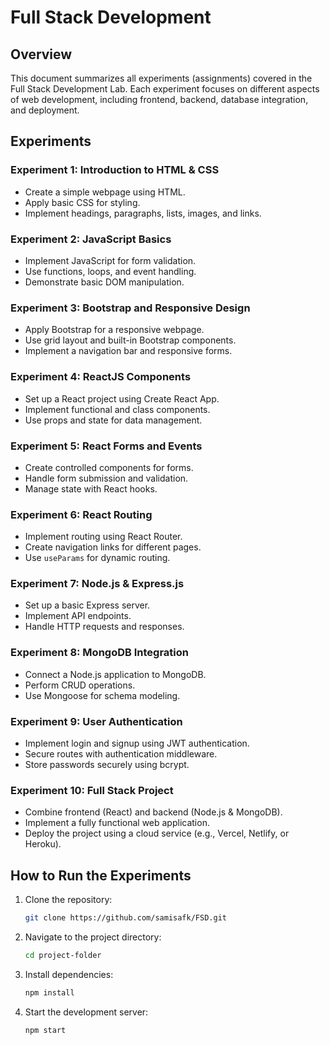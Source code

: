 # Full Stack Development

## Overview
This document summarizes all experiments (assignments) covered in the Full Stack Development Lab. Each experiment focuses on different aspects of web development, including frontend, backend, database integration, and deployment.

## Experiments

### **Experiment 1: Introduction to HTML & CSS**
- Create a simple webpage using HTML.
- Apply basic CSS for styling.
- Implement headings, paragraphs, lists, images, and links.

### **Experiment 2: JavaScript Basics**
- Implement JavaScript for form validation.
- Use functions, loops, and event handling.
- Demonstrate basic DOM manipulation.

### **Experiment 3: Bootstrap and Responsive Design**
- Apply Bootstrap for a responsive webpage.
- Use grid layout and built-in Bootstrap components.
- Implement a navigation bar and responsive forms.

### **Experiment 4: ReactJS Components**
- Set up a React project using Create React App.
- Implement functional and class components.
- Use props and state for data management.

### **Experiment 5: React Forms and Events**
- Create controlled components for forms.
- Handle form submission and validation.
- Manage state with React hooks.

### **Experiment 6: React Routing**
- Implement routing using React Router.
- Create navigation links for different pages.
- Use `useParams` for dynamic routing.

### **Experiment 7: Node.js & Express.js**
- Set up a basic Express server.
- Implement API endpoints.
- Handle HTTP requests and responses.

### **Experiment 8: MongoDB Integration**
- Connect a Node.js application to MongoDB.
- Perform CRUD operations.
- Use Mongoose for schema modeling.

### **Experiment 9: User Authentication**
- Implement login and signup using JWT authentication.
- Secure routes with authentication middleware.
- Store passwords securely using bcrypt.

### **Experiment 10: Full Stack Project**
- Combine frontend (React) and backend (Node.js & MongoDB).
- Implement a fully functional web application.
- Deploy the project using a cloud service (e.g., Vercel, Netlify, or Heroku).

## How to Run the Experiments
1. Clone the repository:
   ```sh
   git clone https://github.com/samisafk/FSD.git
   ```
2. Navigate to the project directory:
   ```sh
   cd project-folder
   ```
3. Install dependencies:
   ```sh
   npm install
   ```
4. Start the development server:
   ```sh
   npm start
   ```


